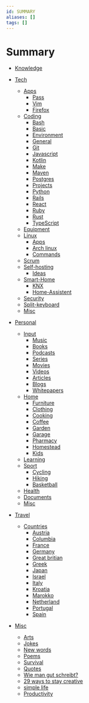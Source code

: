 ```yaml
---
id: SUMMARY
aliases: []
tags: []
---
```


# Summary

- [Knowledge](./README.md)

- [Tech]()
  - [Apps]()
    - [Pass](tech/app/pass.md)
    - [Vim](tech/app/vim.md)
    - [Firefox](tech/app/firefox.md)
  - [Coding]()
    - [Bash](tech/coding/bash.md)
    - [Basic](tech/coding/basic.md)
    - [Environment](tech/coding/environment.md)
    - [General](tech/coding/general.md)
    - [Git](tech/coding/git.md)
    - [Javascript](tech/coding/javascript.md)
    - [Kotlin](tech/coding/kotlin.md)
    - [Make](tech/coding/make.md)
    - [Maven](tech/coding/maven.md)
    - [Postgres](tech/coding/postgres.md)
    - [Projects](tech/coding/projects.md)
    - [Python](tech/coding/python.md)
    - [Rails](tech/coding/rails.md)
    - [React](tech/coding/react.md)
    - [Ruby](tech/coding/ruby.md)
    - [Rust](tech/coding/rust.md)
    - [TypeScript](tech/coding/typescript.md)
  - [Equipment](tech/equipment.md)
  - [Linux]()
    - [Apps](tech/linux/apps.md)
    - [Arch linux](tech/linux/arch.md)
    - [Commands](tech/linux/commands.md)
  - [Scrum](tech/scrum.md)
  - [Self-hosting](tech/selfhosting/index.md)
    - [Ideas](tech/selfhosting/ideas.md)
  - [Smart-Home]()
    - [KNX](tech/smarthome/knx.md)
    - [Home-Assistent](tech/smarthome/homeassistent.md)
  - [Security](tech/security.md)
  - [Split-keyboard](tech/splitkb.md)
  - [Misc](tech/misc.md)

- [Personal]()
  - [Input]()
    - [Music](personal/input/music.md)
    - [Books](personal/input/books.md)
    - [Podcasts](personal/input/podcasts.md)
    - [Series](personal/input/series.md)
    - [Movies](personal/input/movies.md)
    - [Videos](personal/input/videos.md)
    - [Articles](personal/input/articles.md)
    - [Blogs](personal/input/blogs.md)
    - [Whitepapers](personal/input/whitepapers.md)
  - [Home]()
    - [Furniture](personal/home/furniture.md)
    - [Clothing](personal/home/clothing.md)
    - [Cooking](personal/home/cooking.md)
    - [Coffee](personal/home/coffee.md)
    - [Garden](personal/home/garden.md)
    - [Garage](personal/home/garage.md)
    - [Pharmacy](personal/home/pharmacy.md)
    - [Homestead](personal/home/homestead.md)
    - [Kids](personal/home/kids.md)
  - [Learning](personal/learning/README.md)
  - [Sport]()
    - [Cycling](personal/sport/cycling.md)
    - [Hiking](personal/sport/hiking.md)
    - [Basketball](personal/sport/basketball.md)
  - [Health](personal/health.md)
  - [Documents](personal/documents.md)
  - [Misc](personal/misc.md)

- [Travel]()
  - [Countries]()
    - [Austria](travel/austria.md)
    - [Columbia](travel/columbia.md)
    - [France](travel/france.md)
    - [Germany](travel/germany.md)
    - [Great britian](travel/greatbritian.md)
    - [Greek](travel/greek.md)
    - [Japan](travel/japan.md)
    - [Israel](travel/israel.md)
    - [Italy](travel/italy.md)
    - [Kroatia](travel/kroatia.md)
    - [Marokko](travel/marokko.md)
    - [Netherland](travel/netherland.md)
    - [Portugal](travel/portugal.md)
    - [Spain](travel/spain.md)

- [Misc]()
  - [Arts](misc/arts.md)
  - [Jokes](misc/jokes.md)
  - [New words](misc/newwords.md)
  - [Poems](misc/poems.md)
  - [Survival](./misc/survival.md)
  - [Quotes](misc/quotes.md)
  - [Wie man gut schreibt?](misc/wie_man_gut_Schreibt.md)
  - [29 ways to stay creative](misc/29ways_to_stay_creative.md)
  - [simple life](misc/simple_life.md)
  - [Productivity](misc/productivity.md)

